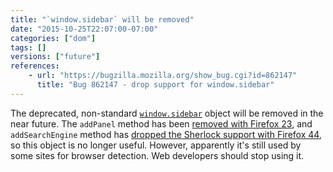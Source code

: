 ```yaml
---
title: "`window.sidebar` will be removed"
date: "2015-10-25T22:07:00-07:00"
categories: ["dom"]
tags: []
versions: ["future"]
references:
    - url: "https://bugzilla.mozilla.org/show_bug.cgi?id=862147"
      title: "Bug 862147 - drop support for window.sidebar"
---
```

The deprecated, non-standard [`window.sidebar`](https://developer.mozilla.org/en-US/docs/Web/API/window.sidebar) object will be removed in the near future. The `addPanel` method has been [removed with Firefox 23](https://www.fxsitecompat.com/en-CA/docs/2013/ability-to-add-a-sidebar-panel-has-been-dropped/), and `addSearchEngine` method has [dropped the Sherlock support with Firefox 44](https://www.fxsitecompat.com/en-CA/docs/2015/sherlock-search-plug-ins-are-no-longer-supported/), so this object is no longer useful. However, apparently it's still used by some sites for browser detection. Web developers should stop using it.
